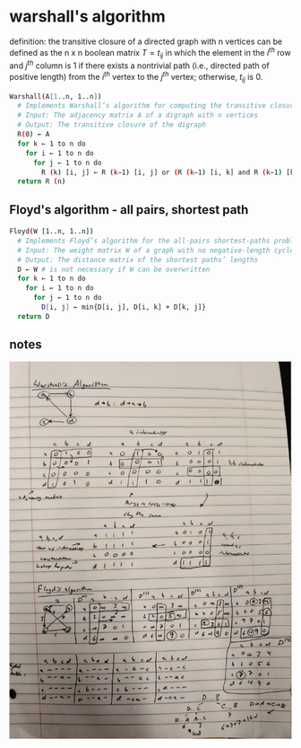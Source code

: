 # warshall's algorithm

definition: the transitive closure of a directed graph with n vertices can be defined as the n x n boolean matrix $T={t_{ij}}$ in which the element in the $i^{th}$ row and $j^{th}$ column is 1 if there exists a nontrivial path (i.e., directed path of positive length) from the $i^{th}$ vertex to the $j^{th}$ vertex; otherwise, $t_{ij}$ is 0.

```bash
Warshall(A[1..n, 1..n])
  # Implements Warshall’s algorithm for computing the transitive closure
  # Input: The adjacency matrix A of a digraph with n vertices
  # Output: The transitive closure of the digraph
  R(0) ← A
  for k ← 1 to n do
    for i ← 1 to n do
      for j ← 1 to n do
        R (k) [i, j] ← R (k−1) [i, j] or (R (k−1) [i, k] and R (k−1) [k, j])
  return R (n)
```

## Floyd's algorithm - all pairs, shortest path

```bash
Floyd(W [1..n, 1..n])
  # Implements Floyd’s algorithm for the all-pairs shortest-paths problem
  # Input: The weight matrix W of a graph with no negative-length cycle
  # Output: The distance matrix of the shortest paths’ lengths
  D ← W # is not necessary if W can be overwritten
  for k ← 1 to n do
    for i ← 1 to n do
      for j ← 1 to n do
        D[i, j] ← min{D[i, j], D[i, k] + D[k, j]}
  return D
```

## notes

![Notes](./marshalls.jpg "Notes")
